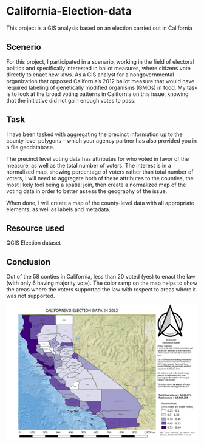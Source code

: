 # California-Election-data
This project is a GIS analysis based on an election carried out in California

## Scenerio
For this project, I participated in a scenario, working in the field of electoral politics and specifically interested in ballot measures, where citizens vote directly to enact new laws. As a GIS analyst for a nongovernmental organization that opposed California’s 2012 ballot measure that would have required labeling of genetically modified organisms (GMOs) in food. My task is to look at the broad voting patterns in California on this issue, knowing that the initiative did not gain enough votes to pass.

## Task
I have been tasked with aggregating the precinct information up to the county level polygons – which your agency partner has also provided you in a file geodatabase.

The precinct level voting data has attributes for who voted in favor of the measure, as well as the total number of voters. The interest is in a normalized map, showing percentage of voters rather than total number of voters, I will need to aggregate both of these attributes to the counties, the most likely tool being a spatial join, then create a normalized map of the voting data in order to better assess the geography of the issue.

When done, I will create a map of the county-level data with all appropriate elements, as well as labels and metadata.

## Resource used
QGIS
Election dataset

## Conclusion
Out of the 58 conties in California, less than 20 voted (yes) to enact the law (with only 6 having majority vote). The color ramp on the map helps to show the areas where the voters supported the law with respect to areas where it was not supported.


![The project dashboard](https://github.com/Seped28/California-Election-data/blob/main/Election_analysis.jpg)
